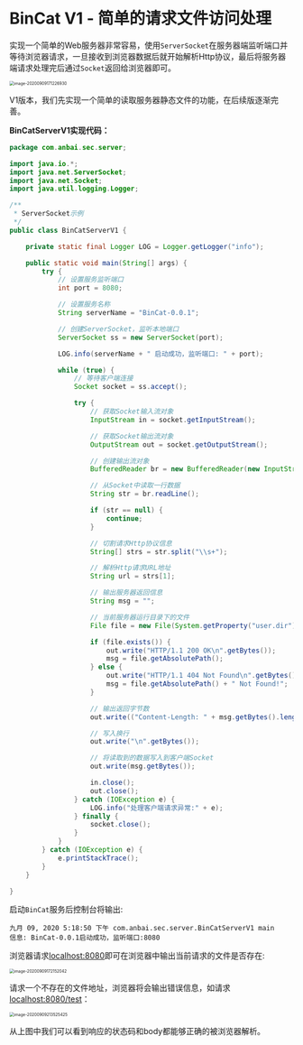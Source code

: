 # BinCat V1 - 简单的请求文件访问处理

实现一个简单的Web服务器非常容易，使用`ServerSocket`在服务器端监听端口并等待浏览器请求，一旦接收到浏览器数据后就开始解析Http协议，最后将服务器端请求处理完后通过`Socket`返回给浏览器即可。

<img src="https://javasec.oss-cn-hongkong.aliyuncs.com/images/image-20200909171226930.png" alt="image-20200909171226930" style="zoom:50%;" />

V1版本，我们先实现一个简单的读取服务器静态文件的功能，在后续版逐渐完善。

**BinCatServerV1实现代码：**

```java
package com.anbai.sec.server;

import java.io.*;
import java.net.ServerSocket;
import java.net.Socket;
import java.util.logging.Logger;

/**
 * ServerSocket示例
 */
public class BinCatServerV1 {

	private static final Logger LOG = Logger.getLogger("info");

	public static void main(String[] args) {
		try {
			// 设置服务监听端口
			int port = 8080;

			// 设置服务名称
			String serverName = "BinCat-0.0.1";

			// 创建ServerSocket，监听本地端口
			ServerSocket ss = new ServerSocket(port);

			LOG.info(serverName + " 启动成功，监听端口: " + port);

			while (true) {
				// 等待客户端连接
				Socket socket = ss.accept();

				try {
					// 获取Socket输入流对象
					InputStream in = socket.getInputStream();

					// 获取Socket输出流对象
					OutputStream out = socket.getOutputStream();

					// 创建输出流对象
					BufferedReader br = new BufferedReader(new InputStreamReader(in));

					// 从Socket中读取一行数据
					String str = br.readLine();

					if (str == null) {
						continue;
					}

					// 切割请求Http协议信息
					String[] strs = str.split("\\s+");

					// 解析Http请求URL地址
					String url = strs[1];

					// 输出服务器返回信息
					String msg = "";

					// 当前服务器运行目录下的文件
					File file = new File(System.getProperty("user.dir"), url);

					if (file.exists()) {
						out.write("HTTP/1.1 200 OK\n".getBytes());
						msg = file.getAbsolutePath();
					} else {
						out.write("HTTP/1.1 404 Not Found\n".getBytes());
						msg = file.getAbsolutePath() + " Not Found!";
					}

					// 输出返回字节数
					out.write(("Content-Length: " + msg.getBytes().length + "\n").getBytes());

					// 写入换行
					out.write("\n".getBytes());

					// 将读取到的数据写入到客户端Socket
					out.write(msg.getBytes());

					in.close();
					out.close();
				} catch (IOException e) {
					LOG.info("处理客户端请求异常:" + e);
				} finally {
					socket.close();
				}
			}
		} catch (IOException e) {
			e.printStackTrace();
		}
	}

}
```

启动`BinCat`服务后控制台将输出:

```
九月 09, 2020 5:18:50 下午 com.anbai.sec.server.BinCatServerV1 main
信息: BinCat-0.0.1启动成功，监听端口:8080
```

浏览器请求[localhost:8080](http://localhost:8080)即可在浏览器中输出当前请求的文件是否存在:

<img src="https://javasec.oss-cn-hongkong.aliyuncs.com/images/image-20200909172152042.png" alt="image-20200909172152042" style="zoom:50%;" />

请求一个不存在的文件地址，浏览器将会输出错误信息，如请求[localhost:8080/test](http://localhost:8080/test)：

<img src="https://javasec.oss-cn-hongkong.aliyuncs.com/images/image-20200909213525425.png" alt="image-20200909213525425" style="zoom:50%;" />

从上图中我们可以看到响应的状态码和body都能够正确的被浏览器解析。